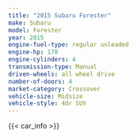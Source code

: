 ```yaml
---
title: "2015 Subaru Forester"
make: Subaru
model: Forester
year: 2015
engine-fuel-type: regular unleaded
engine-hp: 170
engine-cylinders: 4
transmission-type: Manual
driven-wheels: all wheel drive
number-of-doors: 4
market-category: Crossover
vehicle-size: Midsize
vehicle-style: 4dr SUV
---
```


{{< car_info >}}
